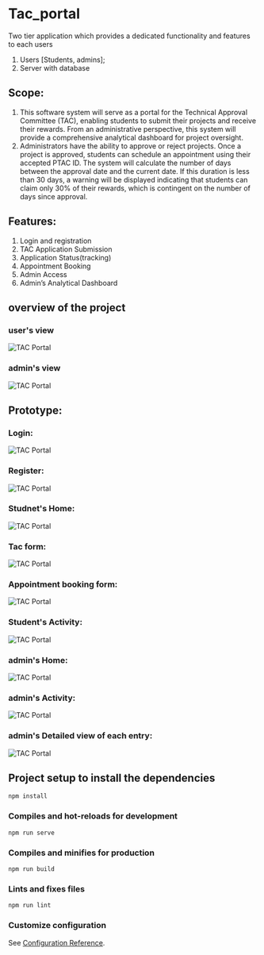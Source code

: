 # Tac_portal 

Two tier application which provides a dedicated functionality and features to each users
1. Users [Students, admins];
2. Server with database
   
## Scope:
1. This software system will serve as a portal for the Technical Approval Committee (TAC), enabling students to submit their projects and receive their rewards. From an administrative perspective, this system will provide a comprehensive analytical dashboard for project oversight.
2. Administrators have the ability to approve or reject projects. Once a project is approved, students can schedule an appointment using their accepted PTAC ID. The system will calculate the number of days between the approval date and the current date. If this duration is less than 30 days, a warning will be displayed indicating that students can claim only 30% of their rewards, which is contingent on the number of days since approval.
   
## Features:
1. Login and registration
2. TAC Application Submission
3. Application Status(tracking)
4. Appointment Booking
5. Admin Access
6. Admin’s Analytical Dashboard

## overview of the project 
### user's view
![TAC Portal](src/components/assets/user_interface.png)
### admin's view
![TAC Portal](src/components/assets/admin_interface.png)

## Prototype:
### Login:
![TAC Portal](src/components/assets/Login.png)

### Register:
![TAC Portal](src/components/assets/Register.png)


### Studnet's Home:
![TAC Portal](src/components/assets/student_home.png)

### Tac form:
![TAC Portal](src/components/assets/tac_form.png)

### Appointment booking form:
![TAC Portal](src/components/assets/Appointment.png)

### Student's Activity:
![TAC Portal](src/components/assets/Activity.png)

### admin's Home:
![TAC Portal](src/components/assets/admin's_home.png)

### admin's Activity:
![TAC Portal](src/components/assets/Admin's_action.png)

### admin's Detailed view of each entry:
![TAC Portal](src/components/assets/Detailed_view.png)




## Project setup to install the dependencies
```
npm install
```

### Compiles and hot-reloads for development
```
npm run serve
```

### Compiles and minifies for production
```
npm run build
```

### Lints and fixes files
```
npm run lint
```

### Customize configuration
See [Configuration Reference](https://cli.vuejs.org/config/).
